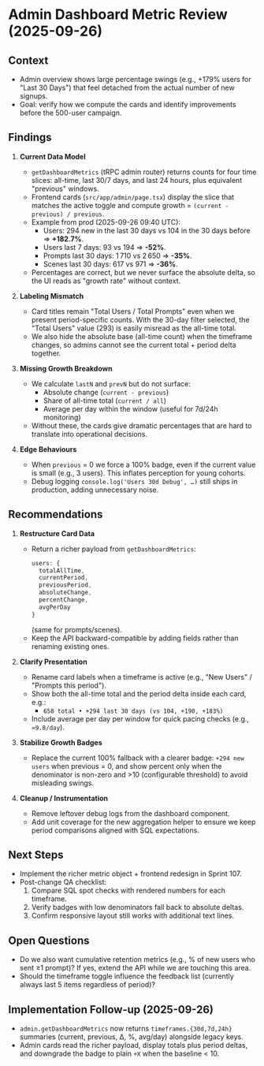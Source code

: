# Admin Dashboard Metric Review (2025-09-26)

## Context
- Admin overview shows large percentage swings (e.g., +179% users for "Last 30 Days") that feel detached from the actual number of new signups.
- Goal: verify how we compute the cards and identify improvements before the 500-user campaign.

## Findings
1. **Current Data Model**
   - `getDashboardMetrics` (tRPC admin router) returns counts for four time slices: all-time, last 30/7 days, and last 24 hours, plus equivalent "previous" windows.
   - Frontend cards (`src/app/admin/page.tsx`) display the slice that matches the active toggle and compute growth = `(current - previous) / previous`.
   - Example from prod (2025-09-26 09:40 UTC):
     - Users: 294 new in the last 30 days vs 104 in the 30 days before ⇒ **+182.7%**.
     - Users last 7 days: 93 vs 194 ⇒ **-52%**.
     - Prompts last 30 days: 1 710 vs 2 650 ⇒ **-35%**.
     - Scenes last 30 days: 617 vs 971 ⇒ **-36%**.
   - Percentages are correct, but we never surface the absolute delta, so the UI reads as "growth rate" without context.

2. **Labeling Mismatch**
   - Card titles remain "Total Users / Total Prompts" even when we present period-specific counts. With the 30-day filter selected, the "Total Users" value (293) is easily misread as the all-time total.
   - We also hide the absolute base (all-time count) when the timeframe changes, so admins cannot see the current total + period delta together.

3. **Missing Growth Breakdown**
   - We calculate `lastN` and `prevN` but do not surface:
     - Absolute change (`current - previous`)
     - Share of all-time total (`current / all`)
     - Average per day within the window (useful for 7d/24h monitoring)
   - Without these, the cards give dramatic percentages that are hard to translate into operational decisions.

4. **Edge Behaviours**
   - When `previous` = 0 we force a 100% badge, even if the current value is small (e.g., 3 users). This inflates perception for young cohorts.
   - Debug logging `console.log('Users 30d Debug', …)` still ships in production, adding unnecessary noise.

## Recommendations
1. **Restructure Card Data**
   - Return a richer payload from `getDashboardMetrics`:
     ```ts
     users: {
       totalAllTime,
       currentPeriod,
       previousPeriod,
       absoluteChange,
       percentChange,
       avgPerDay
     }
     ```
     (same for prompts/scenes).
   - Keep the API backward-compatible by adding fields rather than renaming existing ones.

2. **Clarify Presentation**
   - Rename card labels when a timeframe is active (e.g., "New Users" / "Prompts this period").
   - Show both the all-time total and the period delta inside each card, e.g.:
     - `658 total • +294 last 30 days (vs 104, +190, +183%)`
   - Include average per day per window for quick pacing checks (e.g., `≈9.8/day`).

3. **Stabilize Growth Badges**
   - Replace the current 100% fallback with a clearer badge: `+294 new users` when previous = 0, and show percent only when the denominator is non-zero and >10 (configurable threshold) to avoid misleading swings.

4. **Cleanup / Instrumentation**
   - Remove leftover debug logs from the dashboard component.
   - Add unit coverage for the new aggregation helper to ensure we keep period comparisons aligned with SQL expectations.

## Next Steps
- Implement the richer metric object + frontend redesign in Sprint 107.
- Post-change QA checklist:
  1. Compare SQL spot checks with rendered numbers for each timeframe.
  2. Verify badges with low denominators fall back to absolute deltas.
  3. Confirm responsive layout still works with additional text lines.

## Open Questions
- Do we also want cumulative retention metrics (e.g., % of new users who sent ≥1 prompt)? If yes, extend the API while we are touching this area.
- Should the timeframe toggle influence the feedback list (currently always last 5 items regardless of period)?


## Implementation Follow-up (2025-09-26)
- `admin.getDashboardMetrics` now returns `timeframes.{30d,7d,24h}` summaries (current, previous, Δ, %, avg/day) alongside legacy keys.
- Admin cards read the richer payload, display totals plus period deltas, and downgrade the badge to plain `+X` when the baseline < 10.

